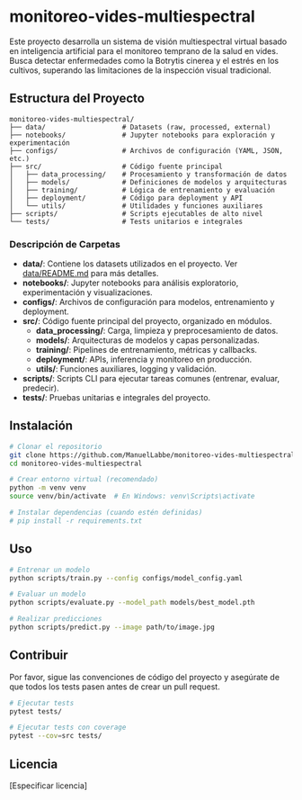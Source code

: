 # monitoreo-vides-multiespectral

Este proyecto desarrolla un sistema de visión multiespectral virtual basado en inteligencia artificial para el monitoreo temprano de la salud en vides. Busca detectar enfermedades como la Botrytis cinerea y el estrés en los cultivos, superando las limitaciones de la inspección visual tradicional.

## Estructura del Proyecto

```
monitoreo-vides-multiespectral/
├── data/                   # Datasets (raw, processed, external)
├── notebooks/              # Jupyter notebooks para exploración y experimentación
├── configs/                # Archivos de configuración (YAML, JSON, etc.)
├── src/                    # Código fuente principal
│   ├── data_processing/    # Procesamiento y transformación de datos
│   ├── models/             # Definiciones de modelos y arquitecturas
│   ├── training/           # Lógica de entrenamiento y evaluación
│   ├── deployment/         # Código para deployment y API
│   └── utils/              # Utilidades y funciones auxiliares
├── scripts/                # Scripts ejecutables de alto nivel
└── tests/                  # Tests unitarios e integrales
```

### Descripción de Carpetas

- **data/**: Contiene los datasets utilizados en el proyecto. Ver [data/README.md](data/README.md) para más detalles.
- **notebooks/**: Jupyter notebooks para análisis exploratorio, experimentación y visualizaciones.
- **configs/**: Archivos de configuración para modelos, entrenamiento y deployment.
- **src/**: Código fuente principal del proyecto, organizado en módulos.
  - **data_processing/**: Carga, limpieza y preprocesamiento de datos.
  - **models/**: Arquitecturas de modelos y capas personalizadas.
  - **training/**: Pipelines de entrenamiento, métricas y callbacks.
  - **deployment/**: APIs, inferencia y monitoreo en producción.
  - **utils/**: Funciones auxiliares, logging y validación.
- **scripts/**: Scripts CLI para ejecutar tareas comunes (entrenar, evaluar, predecir).
- **tests/**: Pruebas unitarias e integrales del proyecto.

## Instalación

```bash
# Clonar el repositorio
git clone https://github.com/ManuelLabbe/monitoreo-vides-multiespectral.git
cd monitoreo-vides-multiespectral

# Crear entorno virtual (recomendado)
python -m venv venv
source venv/bin/activate  # En Windows: venv\Scripts\activate

# Instalar dependencias (cuando estén definidas)
# pip install -r requirements.txt
```

## Uso

```bash
# Entrenar un modelo
python scripts/train.py --config configs/model_config.yaml

# Evaluar un modelo
python scripts/evaluate.py --model_path models/best_model.pth

# Realizar predicciones
python scripts/predict.py --image path/to/image.jpg
```

## Contribuir

Por favor, sigue las convenciones de código del proyecto y asegúrate de que todos los tests pasen antes de crear un pull request.

```bash
# Ejecutar tests
pytest tests/

# Ejecutar tests con coverage
pytest --cov=src tests/
```

## Licencia

[Especificar licencia]
